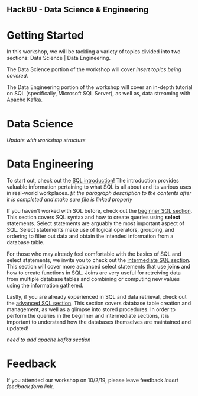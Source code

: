 ## HackBU - Data Science & Engineering

# Getting Started

In this workshop, we will be tackling a variety of topics divided into two sections: Data Science | Data Engineering.

The Data Science portion of the workshop will cover *insert topics being covered*.

The Data Engineering portion of the workshop will cover an in-depth tutorial on SQL (specifically, Microsoft SQL Server), as well as, data streaming with Apache Kafka.

# Data Science

*Update with workshop structure*

# Data Engineering

To start out, check out the [SQL introduction](SQLIntroduction.md)! The introduction provides valuable information pertaining to what SQL is all about and its various uses in real-world workplaces. *fit the paragraph description to the contents after it is completed and make sure file is linked properly*

If you haven't worked with SQL before, check out the [beginner SQL section](SQLBeginner.md). This section covers SQL syntax and how to create queries using **select** statements. Select statements are arguably the most important aspect of SQL. Select statements make use of logical operators, grouping, and ordering to filter out data and obtain the intended information from a database table.
 
For those who may already feel comfortable with the basics of SQL and select statements, we invite you to check out the [intermediate SQL section](SQLIntermediate.md). This section will cover more advanced select statements that use **joins** and how to create functions in SQL. Joins are very useful for retreiving data from multiple database tables and combining or computing new values using the information gathered.

Lastly, if you are already experienced in SQL and data retrieval, check out the [advanced SQL section](SQLAdvanced.md). This section covers database table creation and management, as well as a glimpse into stored procedures. In order to perform the queries in the beginner and intermediate sections, it is important to understand how the databases themselves are maintained and updated!

*need to add apache kafka section*

# Feedback

If you attended our workshop on 10/2/19, please leave feedback *insert feedback form link*.

